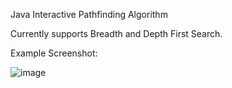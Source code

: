 Java Interactive Pathfinding Algorithm

Currently supports Breadth and Depth First Search.

Example Screenshot:

![image](https://github.com/user-attachments/assets/af452076-779f-48e8-a9b1-25b653d2798d)
